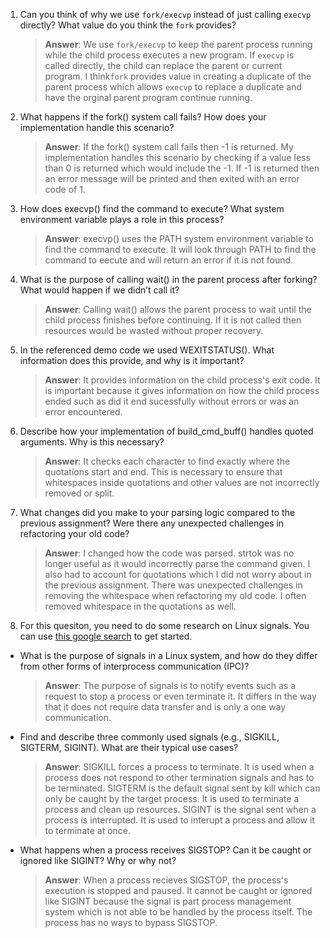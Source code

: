 1. Can you think of why we use `fork/execvp` instead of just calling `execvp` directly? What value do you think the `fork` provides?

    > **Answer**:  We use `fork/execvp` to keep the parent process running while the child process executes a new program. If `execvp` is called directly, the child can replace the parent or current program. I think`fork` provides value in creating a duplicate of the parent process which allows `execvp` to replace a duplicate and have the orginal parent program continue running.

2. What happens if the fork() system call fails? How does your implementation handle this scenario?

    > **Answer**:  If the fork() system call fails then -1 is returned. My implementation handles this scenario by checking if a value less than 0 is returned which would include the -1. If -1 is returned then an error message will be printed and then exited with an error code of 1.

3. How does execvp() find the command to execute? What system environment variable plays a role in this process?

    > **Answer**:  execvp() uses the PATH system environment variable to find the command to execute. It will look through PATH to find the command to eecute and will return an error if it is not found.

4. What is the purpose of calling wait() in the parent process after forking? What would happen if we didn’t call it?

    > **Answer**:  Calling wait() allows the parent process to wait until the child process finishes before continuing. If it is not called then resources would be wasted without proper recovery.

5. In the referenced demo code we used WEXITSTATUS(). What information does this provide, and why is it important?

    > **Answer**:  It provides information on the child process's exit code. It is important because it gives information on how the child process ended such as did it end sucessfully without errors or was an error encountered.

6. Describe how your implementation of build_cmd_buff() handles quoted arguments. Why is this necessary?

    > **Answer**:  It checks each character to find exactly where the quotations start and end. This is necessary to ensure that whitespaces inside quotations and other values are not incorrectly removed or split.

7. What changes did you make to your parsing logic compared to the previous assignment? Were there any unexpected challenges in refactoring your old code?

    > **Answer**:  I changed how the code was parsed. strtok was no longer useful as it would incorrectly parse the command given. I also had to account for quotations which I did not worry about in the previous assignment. There was unexpected challenges in removing the whitespace when refactoring my old code. I often removed whitespace in the quotations as well.

8. For this quesiton, you need to do some research on Linux signals. You can use [this google search](https://www.google.com/search?q=Linux+signals+overview+site%3Aman7.org+OR+site%3Alinux.die.net+OR+site%3Atldp.org&oq=Linux+signals+overview+site%3Aman7.org+OR+site%3Alinux.die.net+OR+site%3Atldp.org&gs_lcrp=EgZjaHJvbWUyBggAEEUYOdIBBzc2MGowajeoAgCwAgA&sourceid=chrome&ie=UTF-8) to get started.

- What is the purpose of signals in a Linux system, and how do they differ from other forms of interprocess communication (IPC)?

    > **Answer**:  The purpose of signals is to notify events such as a request to stop a process or even terminate it. It differs in the way that it does not require data transfer and is only a one way communication.

- Find and describe three commonly used signals (e.g., SIGKILL, SIGTERM, SIGINT). What are their typical use cases?

    > **Answer**:  SIGKILL forces a process to terminate. It is used when a process does not respond to other termination signals and has to be terminated. SIGTERM is the default signal sent by kill which can only be caught by the target process. It is used to terminate a process and clean up resources. SIGINT is the signal sent when a process is interrupted. It is used to interupt a process and allow it to terminate at once.

- What happens when a process receives SIGSTOP? Can it be caught or ignored like SIGINT? Why or why not?

    > **Answer**:  When a process recieves SIGSTOP, the process's execution is stopped and paused. It cannot be caught or ignored like SIGINT because the signal is part process management system which is not able to be handled by the process itself. The process has no ways to bypass SIGSTOP.
